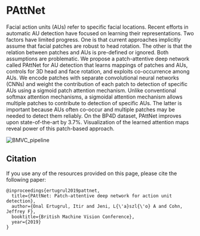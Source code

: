 # PAttNet

Facial action units (AUs) refer to specific facial locations. Recent efforts in automatic AU detection have focused on learning their representations. Two factors have limited progress. One is that current approaches implicitly assume that facial patches are robust to head rotation. The other is that the relation between patches and AUs is pre-defined or ignored. Both assumptions are problematic. We propose a patch-attentive deep network called PAttNet for AU detection that learns mappings of patches and AUs, controls for 3D head and face rotation, and exploits co-occurrence among AUs. We encode patches with separate convolutional neural networks (CNNs) and weight the contribution of each patch to detection of specific AUs using a sigmoid patch attention mechanism. Unlike conventional softmax attention mechanisms, a sigmoidal attention mechanism allows multiple patches to contribute to detection of specific AUs. The latter is important because AUs often co-occur and multiple patches may be needed to detect them reliably. On the BP4D dataset, PAttNet improves upon state-of-the-art by 3.7\%. Visualization of the learned attention maps reveal power of this patch-based approach.

![BMVC_pipeline](https://user-images.githubusercontent.com/12033328/64030088-e0551400-cb13-11e9-8a31-c5ca19bebe3c.png)

## Citation

If you use any of the resources provided on this page, please cite the following paper:

```
@inproceedings{ertugrul2019pattnet,
  title={PAttNet: Patch-attentive deep network for action unit detection},
  author={Onal Ertugrul, Itir and Jeni, L{\'a}szl{\'o} A and Cohn, Jeffrey F},
  booktitle={British Machine Vision Conference},
  year={2019}
}

```
